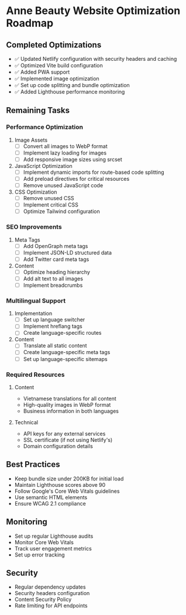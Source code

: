 # Anne Beauty Website Optimization Roadmap

## Completed Optimizations
- ✅ Updated Netlify configuration with security headers and caching
- ✅ Optimized Vite build configuration
- ✅ Added PWA support
- ✅ Implemented image optimization
- ✅ Set up code splitting and bundle optimization
- ✅ Added Lighthouse performance monitoring

## Remaining Tasks

### Performance Optimization
1. Image Assets
   - [ ] Convert all images to WebP format
   - [ ] Implement lazy loading for images
   - [ ] Add responsive image sizes using srcset

2. JavaScript Optimization
   - [ ] Implement dynamic imports for route-based code splitting
   - [ ] Add preload directives for critical resources
   - [ ] Remove unused JavaScript code

3. CSS Optimization
   - [ ] Remove unused CSS
   - [ ] Implement critical CSS
   - [ ] Optimize Tailwind configuration

### SEO Improvements
1. Meta Tags
   - [ ] Add OpenGraph meta tags
   - [ ] Implement JSON-LD structured data
   - [ ] Add Twitter card meta tags

2. Content
   - [ ] Optimize heading hierarchy
   - [ ] Add alt text to all images
   - [ ] Implement breadcrumbs

### Multilingual Support
1. Implementation
   - [ ] Set up language switcher
   - [ ] Implement hreflang tags
   - [ ] Create language-specific routes

2. Content
   - [ ] Translate all static content
   - [ ] Create language-specific meta tags
   - [ ] Set up language-specific sitemaps

### Required Resources
1. Content
   - Vietnamese translations for all content
   - High-quality images in WebP format
   - Business information in both languages

2. Technical
   - API keys for any external services
   - SSL certificate (if not using Netlify's)
   - Domain configuration details

## Best Practices
- Keep bundle size under 200KB for initial load
- Maintain Lighthouse scores above 90
- Follow Google's Core Web Vitals guidelines
- Use semantic HTML elements
- Ensure WCAG 2.1 compliance

## Monitoring
- Set up regular Lighthouse audits
- Monitor Core Web Vitals
- Track user engagement metrics
- Set up error tracking

## Security
- Regular dependency updates
- Security headers configuration
- Content Security Policy
- Rate limiting for API endpoints 